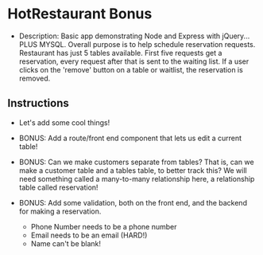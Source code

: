 # HotRestaurant Bonus

* Description: Basic app demonstrating Node and Express with jQuery... PLUS MYSQL. Overall purpose is to help schedule reservation requests. Restaurant has just 5 tables available. First five requests get a reservation, every request after that is sent to the waiting list. If a user clicks on the 'remove' button on a table or waitlist, the reservation is removed.


## Instructions

* Let's add some cool things!

* BONUS: Add a route/front end component that lets us edit a current table!

* BONUS: Can we make customers separate from tables? That is, can we make a customer table and a tables table, to better track this? We will need something called a many-to-many relationship here, a relationship table called reservation!

* BONUS: Add some validation, both on the front end, and the backend for making a reservation.

    - Phone Number needs to be a phone number
    - Email needs to be an email (HARD!)
    - Name can't be blank!






